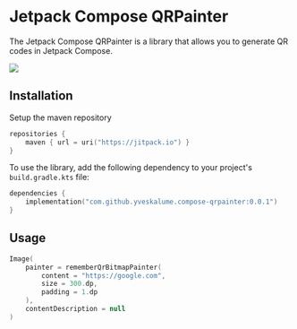 # Jetpack Compose QRPainter

The Jetpack Compose QRPainter is a library that allows you to generate QR codes in Jetpack Compose.

[![](https://jitpack.io/v/yveskalume/compose-qrpainter.svg)](https://jitpack.io/#yveskalume/compose-qrpainter)

## Installation

Setup the maven repository

```kotlin
repositories {
    maven { url = uri("https://jitpack.io") }
}
```
To use the library, add the following dependency to your project's `build.gradle.kts` file:

```kotlin
dependencies {
    implementation("com.github.yveskalume.compose-qrpainter:0.0.1")
}
```

## Usage

```kotlin
Image(
    painter = rememberQrBitmapPainter(
        content = "https://google.com",
        size = 300.dp,
        padding = 1.dp
    ),
    contentDescription = null
)
```
